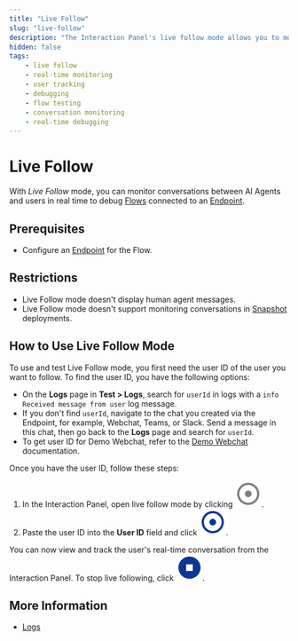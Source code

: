 ```yaml
---
title: "Live Follow"
slug: "live-follow"
description: "The Interaction Panel's live follow mode allows you to monitor conversations between AI Agents and users in real time to debug Flows connected to an Endpoint."
hidden: false
tags:
    - live follow
    - real-time monitoring
    - user tracking
    - debugging
    - flow testing
    - conversation monitoring
    - real-time debugging
---
```


# Live Follow

With _Live Follow_ mode, you can monitor conversations between AI Agents and users in real time to debug [Flows](../../build/flows/overview.md) connected to an [Endpoint](../../deploy/endpoints/overview.md).

## Prerequisites

- Configure an [Endpoint](../../deploy/endpoints/overview.md) for the Flow.

## Restrictions

- Live Follow mode doesn't display human agent messages.
- Live Follow mode doesn't support monitoring conversations in [Snapshot](../../deploy/snapshots.md) deployments.

## How to Use Live Follow Mode

To use and test Live Follow mode, you first need the user ID of the user you want to follow. To find the user ID, you have the following options:

- On the **Logs** page in **Test > Logs**, search for `userId` in logs with a `info Received message from user` log message.
- If you don't find `userId`, navigate to the chat you created via the Endpoint, for example, Webchat, Teams, or Slack. Send a message in this chat, then go back to the **Logs** page and search for `userId`.
- To get user ID for Demo Webchat, refer to the [Demo Webchat](../../../webchat/demo.md#manually-defining-the-user-id) documentation.

Once you have the user ID, follow these steps:

1. In the Interaction Panel, open live follow mode by clicking ![live-follow](../../../_assets/icons/live-follow-interaction-panel.svg).
2. Paste the user ID into the **User ID** field and click ![start-live-follow](../../../_assets/icons/start-live-follow.svg).

You can now view and track the user's real-time conversation from the Interaction Panel. To stop live following, click ![stop-live-follow](../../../_assets/icons/stop-live-follow.svg).

## More Information

- [Logs](../logs.md)